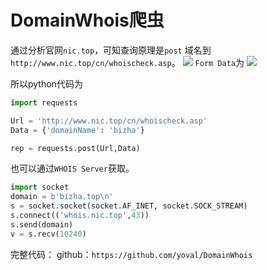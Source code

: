 # DomainWhois爬虫

通过分析官网`nic.top`，可知查询原理是`post`    域名到`http://www.nic.top/cn/whoischeck.asp`。
![](http://imgs.bizha.top//48b881700ae6b2c2427294ed6504133c)
`Form Data`为
![](http://imgs.bizha.top//840ee211344c6546cae7ae8c546d249e)

所以python代码为
```python
import requests

Url = 'http://www.nic.top/cn/whoischeck.asp'
Data = {'domainName': 'bizha'}

rep = requests.post(Url,Data)
```

也可以通过`WHOIS Server`获取。
```python
import socket
domain = b'bizha.top\n'
s = socket.socket(socket.AF_INET, socket.SOCK_STREAM)
s.connect(('whois.nic.top',43))
s.send(domain)
v = s.recv(10240)
```


完整代码：
github：`https://github.com/yoval/DomainWhois`




